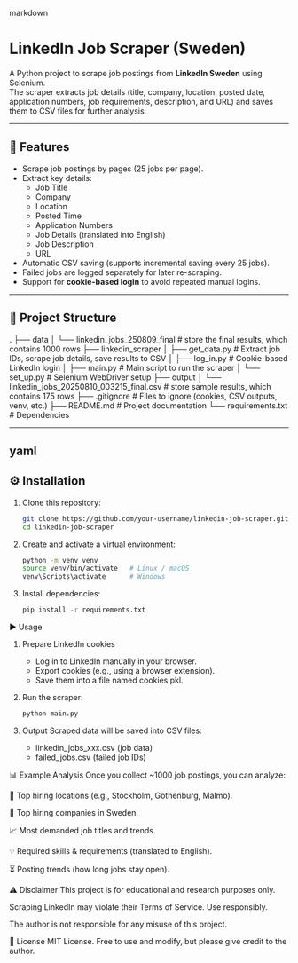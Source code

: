 markdown
# LinkedIn Job Scraper (Sweden)

A Python project to scrape job postings from **LinkedIn Sweden** using Selenium.  
The scraper extracts job details (title, company, location, posted date, application numbers, job requirements, description, and URL) and saves them to CSV files for further analysis.

---

## 🚀 Features
- Scrape job postings by pages (25 jobs per page).
- Extract key details:
  - Job Title  
  - Company  
  - Location  
  - Posted Time  
  - Application Numbers  
  - Job Details (translated into English)  
  - Job Description  
  - URL  
- Automatic CSV saving (supports incremental saving every 25 jobs).
- Failed jobs are logged separately for later re-scraping.
- Support for **cookie-based login** to avoid repeated manual logins.

---

## 📂 Project Structure

.
├── data
│   └── linkedin_jobs_250809_final # store the final results, which contains 1000 rows
├── linkedin_scraper
│   ├── get_data.py # Extract job IDs, scrape job details, save results to CSV
│   ├── log_in.py # Cookie-based LinkedIn login
│   ├── main.py # Main script to run the scraper
│   └── set_up.py # Selenium WebDriver setup
├── output
│   └── linkedin_jobs_20250810_003215_final.csv # store sample results, which contains 175 rows
├── .gitignore # Files to ignore (cookies, CSV outputs, venv, etc.)
├── README.md # Project documentation
└── requirements.txt # Dependencies

---

yaml
---

## ⚙️ Installation

1. Clone this repository:
   ```bash
   git clone https://github.com/your-username/linkedin-job-scraper.git
   cd linkedin-job-scraper
2. Create and activate a virtual environment:
   ```bash
   python -m venv venv
   source venv/bin/activate   # Linux / macOS
   venv\Scripts\activate      # Windows
3. Install dependencies:
   ```bash
   pip install -r requirements.txt

▶️ Usage
1. Prepare LinkedIn cookies
   - Log in to LinkedIn manually in your browser.
   - Export cookies (e.g., using a browser extension).
   - Save them into a file named cookies.pkl.

2. Run the scraper:
   ```bash
   python main.py

3. Output
   Scraped data will be saved into CSV files:
      - linkedin_jobs_xxx.csv (job data)
      - failed_jobs.csv (failed job IDs)

📊 Example Analysis
Once you collect ~1000 job postings, you can analyze:

📍 Top hiring locations (e.g., Stockholm, Gothenburg, Malmö).

🏢 Top hiring companies in Sweden.

📈 Most demanded job titles and trends.

💡 Required skills & requirements (translated to English).

⏳ Posting trends (how long jobs stay open).

⚠️ Disclaimer
This project is for educational and research purposes only.

Scraping LinkedIn may violate their Terms of Service. Use responsibly.

The author is not responsible for any misuse of this project.

📌 License
MIT License.
Free to use and modify, but please give credit to the author.
